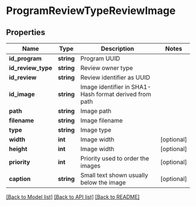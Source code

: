 # ProgramReviewTypeReviewImage

## Properties
Name | Type | Description | Notes
------------ | ------------- | ------------- | -------------
**id_program** | **string** | Program UUID | 
**id_review_type** | **string** | Review owner type | 
**id_review** | **string** | Review identifier as UUID | 
**id_image** | **string** | Image identifier in SHA1-Hash format derived from path | 
**path** | **string** | Image path | 
**filename** | **string** | Image filename | 
**type** | **string** | Image type | 
**width** | **int** | Image width | [optional] 
**height** | **int** | Image width | [optional] 
**priority** | **int** | Priority used to order the images | [optional] 
**caption** | **string** | Small text shown usually below the image | [optional] 

[[Back to Model list]](../README.md#documentation-for-models) [[Back to API list]](../README.md#documentation-for-api-endpoints) [[Back to README]](../README.md)


